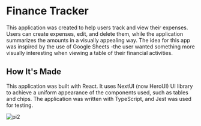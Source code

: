 # Finance Tracker

This application was created to help users track and view their expenses. Users can create expenses, edit, and delete them, while the application summarizes the amounts in a visually appealing way. The idea for this app was inspired by the use of Google Sheets -the user wanted something more visually interesting when viewing a table of their financial activities.

## How It's Made
This application was built with React. It uses NextUI (now HeroUI) UI library to achieve a uniform appearance of the components used, such as tables and chips. The application was written with TypeScript, and Jest was used for testing.

![pi2](https://github.com/user-attachments/assets/1752cd1a-bcbe-4a32-bcf2-228d3f3425f0)
